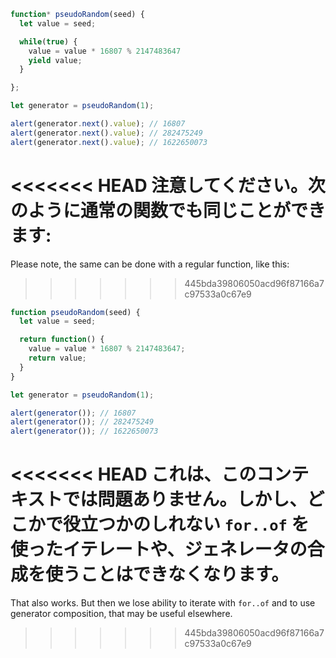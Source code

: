 ```js run demo
function* pseudoRandom(seed) {
  let value = seed;

  while(true) {
    value = value * 16807 % 2147483647
    yield value;
  }

};

let generator = pseudoRandom(1);

alert(generator.next().value); // 16807
alert(generator.next().value); // 282475249
alert(generator.next().value); // 1622650073
```

<<<<<<< HEAD
注意してください。次のように通常の関数でも同じことができます:
=======
Please note, the same can be done with a regular function, like this:
>>>>>>> 445bda39806050acd96f87166a7c97533a0c67e9

```js run
function pseudoRandom(seed) {
  let value = seed;

  return function() {
    value = value * 16807 % 2147483647;
    return value;
  }
}

let generator = pseudoRandom(1);

alert(generator()); // 16807
alert(generator()); // 282475249
alert(generator()); // 1622650073
```

<<<<<<< HEAD
これは、このコンテキストでは問題ありません。しかし、どこかで役立つかのしれない `for..of` を使ったイテレートや、ジェネレータの合成を使うことはできなくなります。
=======
That also works. But then we lose ability to iterate with `for..of` and to use generator composition, that may be useful elsewhere.
>>>>>>> 445bda39806050acd96f87166a7c97533a0c67e9
